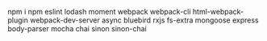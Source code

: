 npm i npm eslint lodash moment webpack webpack-cli html-webpack-plugin webpack-dev-server async bluebird rxjs fs-extra mongoose express body-parser mocha chai sinon sinon-chai
